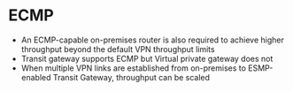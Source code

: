 
# ECMP
- An ECMP-capable on-premises router is also required to achieve higher throughput beyond the default VPN throughput 
  limits
- Transit gateway supports ECMP but Virtual private gateway does not
- When multiple VPN links are established from on-premises to ESMP-enabled Transit Gateway, throughput can be scaled